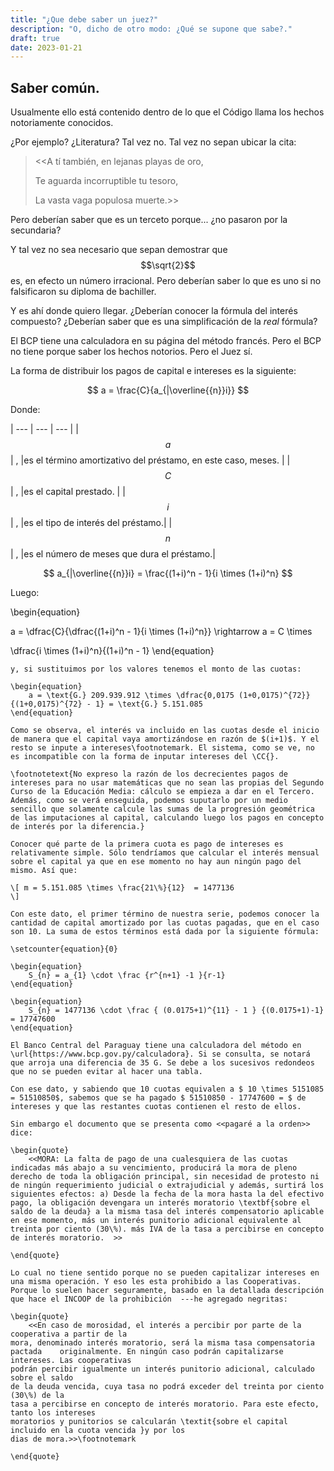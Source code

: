 ```yaml
---
title: "¿Que debe saber un juez?"
description: "O, dicho de otro modo: ¿Qué se supone que sabe?."
draft: true
date: 2023-01-21
---
```


## Saber común.

Usualmente ello está contenido dentro de lo que el Código llama los hechos notoriamente conocidos.

¿Por ejemplo? ¿Literatura? Tal vez no. Tal vez no sepan ubicar la cita:

> <<A tí también, en lejanas playas de oro,
>
> Te aguarda incorruptible tu tesoro,
>
> La vasta vaga populosa muerte.>>

Pero deberían saber que es un terceto porque... ¿no pasaron por la secundaria?

Y tal vez no sea necesario que sepan demostrar que $$\sqrt{2}$$ es, en efecto un número irracional. Pero deberían saber lo que es uno si no falsificaron su diploma de bachiller.

Y es ahí donde quiero llegar. ¿Deberían conocer la fórmula del interés compuesto? ¿Deberían saber que es una simplificación de la _real_ fórmula?

El BCP tiene una calculadora en su página del método francés. Pero el BCP no tiene porque saber los hechos notorios. Pero el Juez sí.

La forma de distribuir los pagos de capital e intereses es la siguiente:

$$
a = \frac{C}{a_{|\overline{{n}}i}}
$$

Donde:

| --- | --- | --- |
| $$a$$ | , |es el término amortizativo del préstamo, en este caso, meses.   | 
| $$C$$ | , |es el capital prestado.    |
| $$i$$ | , |es el tipo de interés del préstamo.|
| $$n$$ | , |es el número de meses que dura el préstamo.|

$$
a_{|\overline{{n}}i} = \frac{(1+i)^n - 1}{i \times (1+i)^n}
$$

Luego:

\begin{equation}

a = \dfrac{C}{\dfrac{(1+i)^n - 1}{i \times (1+i)^n}} \rightarrow a = C \times 

\dfrac{i \times (1+i)^n}{(1+i)^n - 1}
    \end{equation}

    y, si sustituimos por los valores tenemos el monto de las cuotas:

    \begin{equation}
        a = \text{G.} 209.939.912 \times \dfrac{0,0175 (1+0,0175)^{72}}{(1+0,0175)^{72} - 1} = \text{G.} 5.151.085
    \end{equation}

    Como se observa, el interés va incluido en las cuotas desde el inicio de manera que el capital vaya amortizándose en razón de $(i+1)$. Y el resto se inpute a intereses\footnotemark. El sistema, como se ve, no es incompatible con la forma de inputar intereses del \CC{}.

    \footnotetext{No expreso la razón de los decrecientes pagos de intereses para no usar matemáticas que no sean las propias del Segundo Curso de la Educación Media: cálculo se empieza a dar en el Tercero. Además, como se verá enseguida, podemos suputarlo por un medio sencillo que solamente calcule las sumas de la progresión geométrica de las imputaciones al capital, calculando luego los pagos en concepto de interés por la diferencia.}

    Conocer qué parte de la primera cuota es pago de intereses es relativamente simple. Sólo tendríamos que calcular el interés mensual sobre el capital ya que en ese momento no hay aun ningún pago del mismo. Así que:

    \[ m = 5.151.085 \times \frac{21\%}{12}  = 1477136
    \]

    Con este dato, el primer término de nuestra serie, podemos conocer la cantidad de capital amortizado por las cuotas pagadas, que en el caso son 10. La suma de estos términos está dada por la siguiente fórmula:

    \setcounter{equation}{0}

    \begin{equation}
        S_{n} = a_{1} \cdot \frac {r^{n+1} -1 }{r-1}
    \end{equation}

    \begin{equation}
        S_{n} = 1477136 \cdot \frac { (0.0175+1)^{11} - 1 } {(0.0175+1)-1} = 17747600
    \end{equation}

    El Banco Central del Paraguay tiene una calculadora del método en \url{https://www.bcp.gov.py/calculadora}. Si se consulta, se notará que arroja una diferencia de 35 G. Se debe a los sucesivos redondeos que no se pueden evitar al hacer una tabla.

    Con ese dato, y sabiendo que 10 cuotas equivalen a $ 10 \times 5151085 = 51510850$, sabemos que se ha pagado $ 51510850 - 17747600 = $ de intereses y que las restantes cuotas contienen el resto de ellos.

    Sin embargo el documento que se presenta como <<pagaré a la orden>> dice:

    \begin{quote}
        <<MORA: La falta de pago de una cualesquiera de las cuotas indicadas más abajo a su vencimiento, producirá la mora de pleno derecho de toda la obligación principal, sin necesidad de protesto ni de ningún requerimiento judicial o extrajudicial y además, surtirá los siguientes efectos: a) Desde la fecha de la mora hasta la del efectivo pago, la obligación devengara un interés moratorio \textbf{sobre el saldo de la deuda} a la misma tasa del interés compensatorio aplicable en ese momento, más un interés punitorio adicional equivalente al treinta por ciento (30\%). más IVA de la tasa a percibirse en concepto de interés moratorio.  >>

    \end{quote}

    Lo cual no tiene sentido porque no se pueden capitalizar intereses en una misma operación. Y eso les esta prohibido a las Cooperativas. Porque lo suelen hacer seguramente, basado en la detallada descripción que hace el INCOOP de la prohibición  ---he agregado negritas:

    \begin{quote}
        <<En caso de morosidad, el interés a percibir por parte de la cooperativa a partir de la
    mora, denominado interés moratorio, será la misma tasa compensatoria pactada    originalmente. En ningún caso podrán capitalizarse intereses. Las cooperativas
    podrán percibir igualmente un interés punitorio adicional, calculado sobre el saldo
    de la deuda vencida, cuya tasa no podrá exceder del treinta por ciento (30\%) de la
    tasa a percibirse en concepto de interés moratorio. Para este efecto, tanto los intereses
    moratorios y punitorios se calcularán \textit{sobre el capital incluido en la cuota vencida }y por los
    dias de mora.>>\footnotemark

    \end{quote}



